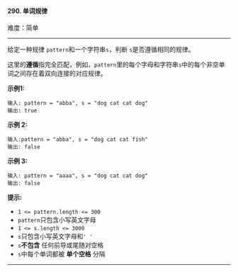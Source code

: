 #### 290. 单词规律

难度：简单

---

给定一种规律 `pattern`和一个字符串`s`，判断 `s`是否遵循相同的规律。

这里的**遵循**指完全匹配，例如，`pattern`里的每个字母和字符串`s`中的每个非空单词之间存在着双向连接的对应规律。

**示例1:**

```
输入: pattern = "abba", s = "dog cat cat dog"
输出: true
```

**示例 2:**

```
输入:pattern = "abba", s = "dog cat cat fish"
输出: false
```

**示例 3:**

```
输入: pattern = "aaaa", s = "dog cat cat dog"
输出: false
```

**提示:**

* `1 <= pattern.length <= 300`
* `pattern`只包含小写英文字母
* `1 <= s.length <= 3000`
* `s`只包含小写英文字母和`' '`
* `s`**不包含**  任何前导或尾随对空格
* `s`中每个单词都被  **单个空格**  分隔

---

```Java
```